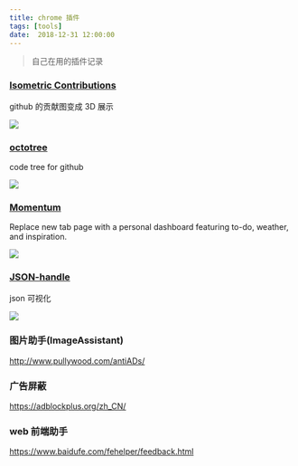 ```yaml
---
title: chrome 插件
tags: [tools]
date:  2018-12-31 12:00:00
---
```



> 自己在用的插件记录


### [Isometric Contributions](https://chrome.google.com/webstore/detail/isometric-contributions/mjoedlfflcchnleknnceiplgaeoegien/related)

github 的贡献图变成 3D 展示

![](https://beer-1256523277.cos.ap-shanghai.myqcloud.com/blog/IsometricContributions.jpg
)

<!--more-->

### [octotree](https://chrome.google.com/webstore/detail/octotree/bkhaagjahfmjljalopjnoealnfndnagc)


code tree for github 

![](https://beer-1256523277.cos.ap-shanghai.myqcloud.com/blog/octotree.jpg
)


### [Momentum](https://chrome.google.com/webstore/detail/momentum/laookkfknpbbblfpciffpaejjkokdgca)

Replace new tab page with a personal dashboard featuring to-do, weather, and inspiration.


![](https://beer-1256523277.cos.ap-shanghai.myqcloud.com/blog/momentum.jpg
)

### [JSON-handle](https://chrome.google.com/webstore/detail/json-handle/iahnhfdhidomcpggpaimmmahffihkfnj)


json  可视化

![](https://beer-1256523277.cos.ap-shanghai.myqcloud.com/blog/json-handle.gif
)


### 图片助手(ImageAssistant)

http://www.pullywood.com/antiADs/


### 广告屏蔽

https://adblockplus.org/zh_CN/


### web 前端助手

https://www.baidufe.com/fehelper/feedback.html